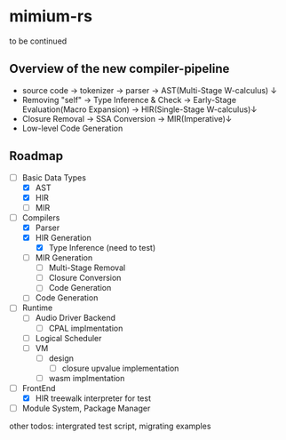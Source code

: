 # mimium-rs

to be continued

## Overview of the new compiler-pipeline

- source code -> tokenizer -> parser -> AST(Multi-Stage W-calculus) ↓
- Removing "self" -> Type Inference & Check -> Early-Stage Evaluation(Macro Expansion) -> HIR(Single-Stage W-calculus)↓
- Closure Removal -> SSA Conversion -> MIR(Imperative)↓
- Low-level Code Generation


## Roadmap

- [ ] Basic Data Types
  - [x] AST
  - [x] HIR
  - [ ] MIR
- [ ] Compilers
  - [x] Parser
  - [x] HIR Generation
    - [x] Type Inference (need to test)
  - [ ] MIR Generation
    - [ ] Multi-Stage Removal
    - [ ] Closure Conversion
    - [ ] Code Generation
  - [ ] Code Generation 
- [ ] Runtime
  - [ ] Audio Driver Backend
    - [ ] CPAL implmentation
  - [ ] Logical Scheduler
  - [ ] VM
    - [ ] design
      - [ ] closure upvalue implementation
    - [ ] wasm implmentation
- [ ] FrontEnd
  - [x] HIR treewalk interpreter for test
- [ ] Module System, Package Manager

other todos: intergrated test script, migrating examples